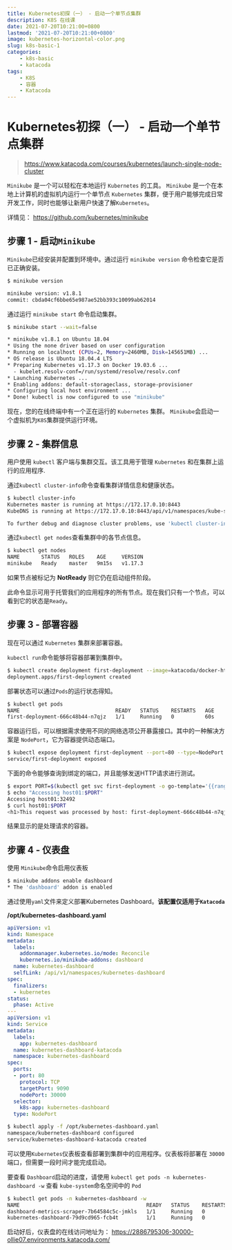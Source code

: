 ```yaml
---
title: Kubernetes初探（一） - 启动一个单节点集群
description: K8S 在线课
date: 2021-07-20T10:21:00+0800
lastmod: '2021-07-20T10:21:00+0800'
image: kubernetes-horizontal-color.png
slug: k8s-basic-1
categories:
    - k8s-basic
    - katacoda
tags:
    - K8S
    - 容器
    - Katacoda
---
```


# Kubernetes初探（一） - 启动一个单节点集群
> https://www.katacoda.com/courses/kubernetes/launch-single-node-cluster

`Minikube` 是一个可以轻松在本地运行 `Kubernetes` 的工具。 `Minikube` 是一个在本地上计算机的虚拟机内运行一个单节点 `Kubernetes` 集群，便于用户能够完成日常开发工作，同时也能够让新用户快速了解`Kubernetes`。 

详情见： https://github.com/kubernetes/minikube

## 步骤 1 - 启动`Minikube`

`Minikube`已经安装并配置到环境中。通过运行 `minikube version` 命令检查它是否已正确安装。

``` bash
$ minikube version

minikube version: v1.8.1
commit: cbda04cf6bbe65e987ae52bb393c10099ab62014
```

通过运行 `minikube start` 命令启动集群。

``` bash
$ minikube start --wait=false

* minikube v1.8.1 on Ubuntu 18.04
* Using the none driver based on user configuration
* Running on localhost (CPUs=2, Memory=2460MB, Disk=145651MB) ...
* OS release is Ubuntu 18.04.4 LTS
* Preparing Kubernetes v1.17.3 on Docker 19.03.6 ...
  - kubelet.resolv-conf=/run/systemd/resolve/resolv.conf
* Launching Kubernetes ... 
* Enabling addons: default-storageclass, storage-provisioner
* Configuring local host environment ...
* Done! kubectl is now configured to use "minikube"
```

现在，您的在线终端中有一个正在运行的 `Kubernetes` 集群。 `Minikube`会启动一个虚拟机为`K8S`集群提供运行环境。

## 步骤 2 - 集群信息

用户使用 `kubectl` 客户端与集群交互。该工具用于管理 `Kubernetes` 和在集群上运行的应用程序.

通过`kubectl cluster-info`命令查看集群详情信息和健康状态。

```bash
$ kubectl cluster-info
Kubernetes master is running at https://172.17.0.10:8443
KubeDNS is running at https://172.17.0.10:8443/api/v1/namespaces/kube-system/services/kube-dns:dns/proxy

To further debug and diagnose cluster problems, use 'kubectl cluster-info dump'.
```

通过`kubectl get nodes`查看集群中的各节点信息。

```bash
$ kubectl get nodes
NAME       STATUS   ROLES    AGE     VERSION
minikube   Ready    master   9m15s   v1.17.3
```

如果节点被标记为 **NotReady** 则它仍在启动组件阶段。

此命令显示可用于托管我们的应用程序的所有节点。现在我们只有一个节点，可以看到它的状态是`Ready`。

## 步骤 3 - 部署容器

现在可以通过 `Kubernetes` 集群来部署容器。

`kubectl run`命令能够将容器部署到集群中。

```bash
$ kubectl create deployment first-deployment --image=katacoda/docker-http-server
deployment.apps/first-deployment created
```

部署状态可以通过`Pods`的运行状态得知。

```bash
$ kubectl get pods
NAME                               READY   STATUS    RESTARTS   AGE
first-deployment-666c48b44-n7qjz   1/1     Running   0          60s
```

容器运行后，可以根据需求使用不同的网络选项公开暴露接口。其中的一种解决方案是 `NodePort`，它为容器提供动态端口。

``` bash
$ kubectl expose deployment first-deployment --port=80 --type=NodePort
service/first-deployment exposed
```
下面的命令能够查询到绑定的端口，并且能够发送HTTP请求进行测试。

``` bash
$ export PORT=$(kubectl get svc first-deployment -o go-template='{{range.spec.ports}}{{if .nodePort}}{{.nodePort}}{{"\n"}}{{end}}{{end}}')
$ echo "Accessing host01:$PORT"
Accessing host01:32492
$ curl host01:$PORT
<h1>This request was processed by host: first-deployment-666c48b44-n7qjz</h1>
```

结果显示的是处理请求的容器。

## 步骤 4 - 仪表盘

使用 `Minikube`命令启用仪表板
```bash
$ minikube addons enable dashboard
* The 'dashboard' addon is enabled
```
通过使用`yaml`文件来定义部署Kubernetes Dashboard。**该配置仅适用于`Katacoda`**

**/opt/kubernetes-dashboard.yaml**
```yaml
apiVersion: v1
kind: Namespace
metadata:
  labels:
    addonmanager.kubernetes.io/mode: Reconcile
    kubernetes.io/minikube-addons: dashboard
  name: kubernetes-dashboard
  selfLink: /api/v1/namespaces/kubernetes-dashboard
spec:
  finalizers:
  - kubernetes
status:
  phase: Active
---
apiVersion: v1
kind: Service
metadata:
  labels:
    app: kubernetes-dashboard
  name: kubernetes-dashboard-katacoda
  namespace: kubernetes-dashboard
spec:
  ports:
  - port: 80
    protocol: TCP
    targetPort: 9090
    nodePort: 30000
  selector:
    k8s-app: kubernetes-dashboard
  type: NodePort
```

``` bash
$ kubectl apply -f /opt/kubernetes-dashboard.yaml
namespace/kubernetes-dashboard configured
service/kubernetes-dashboard-katacoda created
```

可以使用`Kubernetes`仪表板查看部署到集群中的应用程序。仪表板将部署在 `30000` 端口，但需要一段时间才能完成启动。

要查看 `Dashboard`启动的进度，请使用 `kubectl get pods -n kubernetes-dashboard -w` 查看 `kube-system`命名空间中的 `Pod`

```bash
$ kubectl get pods -n kubernetes-dashboard -w
NAME                                         READY   STATUS    RESTARTS   AGE
dashboard-metrics-scraper-7b64584c5c-jmkls   1/1     Running   0          6m15s
kubernetes-dashboard-79d9cd965-fcb4t         1/1     Running   0          6m14s
```

启动好后，仪表盘的在线访问地址为： https://2886795306-30000-ollie07.environments.katacoda.com/